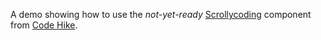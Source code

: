 A demo showing how to use the _not-yet-ready_ [Scrollycoding](https://www.npmjs.com/package/@code-hike/scrollycoding) component from [Code Hike](https://codehike.org).

